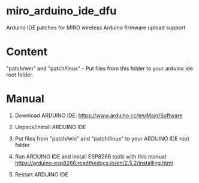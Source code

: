 # miro_arduino_ide_dfu
Arduino IDE patches for MIRO wireless Arduino firmware upload support

# Content
"patсh/win" and "patch/linux" - Put files from this folder to your arduino ide root folder.

# Manual
1. Download ARDUINO IDE: https://www.arduino.cc/en/Main/Software

2. Unpack/install ARDUINO IDE

3. Put files from "patсh/win" and "patch/linux" to your ARDUINO IDE root folder

4. Run ARDUINO IDE and install ESP8266 tools with this manual: https://arduino-esp8266.readthedocs.io/en/2.5.2/installing.html

5. Restart ARDUINO IDE
